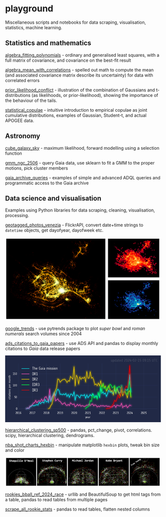 # playground
Miscellaneous scripts and notebooks for data scraping, visualisation, statistics, machine learning.



## Statistics and mathematics

[algebra_fitting_polynomials](/statistics/algebra_fitting_polynomials.ipynb) - ordinary and generalised least squares, with a full matrix of covariance, and covariance on the best-fit result

[algebra_mean_with_correlations](/statistics/algebra_mean_with_correlations.ipynb) - spelled out math to compute the mean (and associated covariance matrix describe its uncertainty) for data with correlated errors

[prior_likelihood_conflict](/statistics/prior_likelihood_conflict.ipynb) - illustration of the combination of Gaussians and t-distributions (as likelihoods, or prior-likelihood), showing the importance of the behaviour of the tails.

[statistical_copulae](/statistics/statistical_copulae.ipynb) - intuitive introduction to empirical copulae as joint cumulative distributions, examples of Gaussian, Student-t, and actual APOGEE data.

## Astronomy

[cube_galaxy_sky](/statistics/cube_galaxy_sky.ipynb) - maximum likelihood, forward modelling using a selection function

[gmm_ngc_2506](gmm_ngc_2506.ipynb) - query Gaia data, use sklearn to fit a GMM to the proper motions, pick cluster members

[gaia_archive_queries](gaia_archive_queries.ipynb) - examples of simple and advanced ADQL queries and programmatic access to the Gaia archive

## Data science and visualisation

Examples using Python libraries for data scraping, cleaning, visualisation, processing.

[geotagged_photos_venezia](geotagged_photos_venezia.ipynb) - FlickrAPI, convert date+time strings to `datetime` objects, get dayofyear, dayofweek etc.

![image](/img/img_venezia.png)

[google_trends](google_trends.ipynb) - use pytrends package to plot *super bowl* and *roman numerals* search volumes since 2004

[ads_citations_to_gaia_papers](ads_citations_to_gaia_papers.ipynb) - use ADS API and pandas to display monthly citations to *Gaia* data release papers

![image](https://raw.githubusercontent.com/TristanCantatGaudin/ADS-Gaia-Citations/main/citations_per_month.png)

[hierarchical_clustering_sp500](hierarchical_clustering_sp500.ipynb) - pandas, pct_change, pivot, correlations. scipy, hierarchical clustering, dendrograms. 

[nba_shot_charts_hexbin](/nba/nba_shot_charts_hexbin.ipynb) - manipulate matplotlib `hexbin` plots, tweak bin size and color

![image](/nba/hexbin_shot_charts.png)

[rookies_bball_ref_2024_race](/nba/rookies_bball_ref_2024_race.ipynb) - urllib and BeautifulSoup to get html tags from a table, pandas to read tables from multiple pages

[scrape_all_rookie_stats](/nba/scrape_all_rookie_stats.ipynb) - pandas to read tables, flatten nested columns





